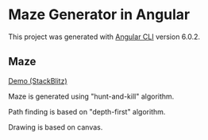 # Maze Generator in Angular

This project was generated with [Angular CLI](https://github.com/angular/angular-cli) version 6.0.2.

## Maze

[Demo (StackBlitz)](https://stackblitz.com/github/changhuixu/angular-maze-generator)

Maze is generated using "hunt-and-kill" algorithm.

Path finding is based on "depth-first" algorithm.

Drawing is based on canvas.
